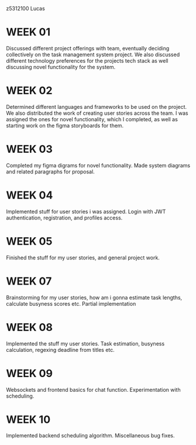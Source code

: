 z5312100 Lucas
# WEEK 01
Discussed different project offerings with team, eventually deciding collectively on the task management system project. We also discussed different technology preferences for the projects tech stack as well discussing novel functionality for the system.
# WEEK 02
Determined different languages and frameworks to be used on the project. We also distributed the work of creating user stories across the team. I was assigned the ones for novel functionality, which I completed, as well as starting work on the figma storyboards for them.
# WEEK 03
Completed my figma digrams for novel functionality. Made system diagrams and related paragraphs for proposal.
# WEEK 04
Implemented stuff for user stories i was assigned. Login with JWT authentication, registration, and profiles access.
# WEEK 05
Finished the stuff for my user stories, and general project work. 
# WEEK 07
Brainstorming for my user stories, how am i gonna estimate task lengths, calculate busyness scores etc. Partial implementation
# WEEK 08
Implemented the stuff my user stories. Task estimation, busyness calculation, regexing deadline from titles etc. 
# WEEK 09
Websockets and frontend basics for chat function. Experimentation with scheduling.
# WEEK 10
Implemented backend scheduling algorithm. Miscellaneous bug fixes.